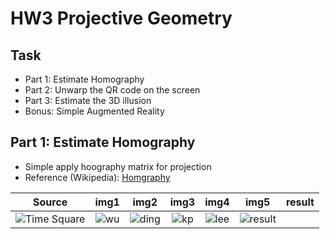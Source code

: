 # HW3 Projective Geometry
## Task
* Part 1: Estimate Homography
* Part 2: Unwarp the QR code on the screen 
* Part 3: Estimate the 3D illusion
* Bonus: Simple Augmented Reality

## Part 1: Estimate Homography
* Simple apply hoography matrix for projection
* Reference (Wikipedia): [Homgraphy](https://en.wikipedia.org/wiki/Homography_(computer_vision))

|  Source |    img1   |    img2   |   img3    |    img4   |   img5    |   result  |
| ------- | :-------: | :-------: | :-------: | :-------: | :-------: | :-------: |
|![Time Square](https://github.com/fanoping/Computer-Vision/blob/master/hw3/input/times_square.jpg)|![wu](https://github.com/fanoping/Computer-Vision/blob/master/hw3/input/wu.jpg)|![ding](https://github.com/fanoping/Computer-Vision/blob/master/hw3/input/ding.jpg)|![kp](https://github.com/fanoping/Computer-Vision/blob/master/hw3/input/kp.jpg)|![lee](https://github.com/fanoping/Computer-Vision/blob/master/hw3/input/lee.jpg)|![result](https://github.com/fanoping/Computer-Vision/blob/master/hw3/part1.png)

